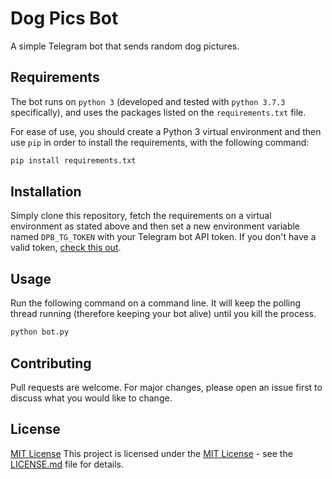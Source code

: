# Dog Pics Bot

A simple Telegram bot that sends random dog pictures.

## Requirements

The bot runs on `python 3` (developed and tested with `python 3.7.3` specifically), and uses the packages listed on the `requirements.txt` file.

For ease of use, you should create a Python 3 virtual environment and then use `pip` in order to install the requirements, with the following command:

```bash
pip install requirements.txt
```

## Installation

Simply clone this repository, fetch the requirements on a virtual environment as stated above and then set a new environment variable named `DPB_TG_TOKEN` with your Telegram bot API token. If you don't have a valid token, [check this out](https://core.telegram.org/bots).

## Usage

Run the following command on a command line. It will keep the polling thread running (therefore keeping your bot alive) until you kill the process.

```bash
python bot.py
```

## Contributing

Pull requests are welcome. For major changes, please open an issue first to discuss what you would like to change.

## License

[MIT License](LICENSE.md)
This project is licensed under the [MIT License](LICENSE.md) - see the [LICENSE.md](LICENSE.md) file for details.

